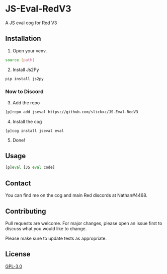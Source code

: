 # JS-Eval-RedV3
A JS eval cog for Red V3

## Installation
1. Open your venv.
```bash
source [path] 
```
2. Install Js2Py
```bash
pip install js2py
```
### Now to Discord
3. Add the repo
```bash
[p]repo add jseval https://github.com/slickxz/JS-Eval-RedV3
``` 
4. Install the cog
```
[p]cog install jseval eval
```

5. Done!
## Usage

```python
[p]eval [JS eval code]
```
## Contact
You can find me on the cog and main Red discords at Nathan#4468.
## Contributing
Pull requests are welcome. For major changes, please open an issue first to discuss what you would like to change.

Please make sure to update tests as appropriate.

## License
[GPL-3.0](https://choosealicense.com/licenses/gpl-3.0/)
